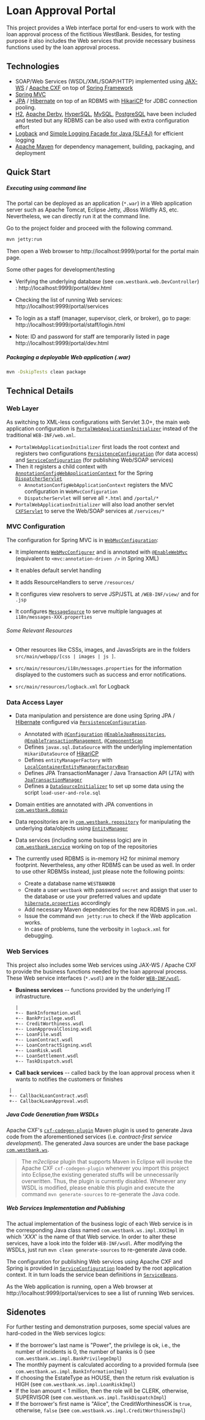 # Loan Approval Portal

This project provides a Web interface portal for end-users to work with the loan approval process of the fictitious WestBank. Besides, for testing purpose it also includes the Web services that provide necessary business functions used by the loan approval process.

## Technologies

* SOAP/Web Services (WSDL/XML/SOAP/HTTP) implemented using [JAX-WS](https://en.wikipedia.org/wiki/Java_API_for_XML_Web_Services) / [Apache CXF](http://cxf.apache.org) on top of [Spring Framework](https://spring.io)
* [Spring MVC](https://docs.spring.io/spring/docs/current/spring-framework-reference/web.html) 
* [JPA](https://en.wikipedia.org/wiki/Java_Persistence_API) / [Hibernate](http://hibernate.org) on top of an RDBMS with [HikariCP](https://github.com/brettwooldridge/HikariCP) for JDBC connection pooling.
* [H2](http://www.h2database.com/html/main.html), [Apache Derby](https://db.apache.org/derby), [HyperSQL](http://hsqldb.org), [MySQL](https://www.mysql.com), [PostgreSQL](https://www.postgresql.org) have been included and tested but any RDBMS can be also used with extra configuration effort
* [Logback](https://logback.qos.ch) and [Simple Logging Facade for Java (SLF4J)](https://www.slf4j.org) for efficient logging
* [Apache Maven](https://maven.apache.org) for dependency management, building, packaging, and deployment

## Quick Start

##### Executing using command line

The portal can be deployed as an application (`*.war`) in a Web application server such as Apache Tomcat, Eclipse Jetty, JBoss Wildfly AS, etc. Nevertheless, we can directly run it at the command line. 

Go to the project folder and proceed with the following command.

```sh
mvn jetty:run
```

Then open a Web browser to http://localhost:9999/portal for the portal main page.

Some other pages for development/testing

   * Verifying the underlying database (see `com.westbank.web.DevController`) : http://localhost:9999/portal/dev.html 

   * Checking the list of running Web services: http://localhost:9999/portal/services

   * To login as a staff (manager, supervisor, clerk, or broker), go to page: http://localhost:9999/portal/staff/login.html

   * Note: ID and password for staff are temporarily listed in page http://localhost:9999/portal/dev.html

##### Packaging a deployable Web application (.war)

```sh
mvn -DskipTests clean package
```

## Technical Details

### Web Layer

As switching to XML-less configurations with Servlet 3.0+, the main web application configuration is [`PortalWebApplicationInitializer`](https://github.com/htr3n/loan-approval-portal/blob/master/src/main/java/com/westbank/config/PortalWebApplicationInitializer.java) instead of  the traditional `WEB-INF/web.xml`. 

* `PortalWebApplicationInitializer` first loads the root context and registers two configurations [`PersistenceConfiguration`](https://github.com/htr3n/loan-approval-portal/blob/master/src/main/java/com/westbank/config/PersistenceConfiguration.java) (for data access) and [`ServiceConfiguration`](https://github.com/htr3n/loan-approval-portal/blob/master/src/main/java/com/westbank/config/ServiceConfiguration.java) (for publishing Web/SOAP services)
* Then it registers a child context with [`AnnotationConfigWebApplicationContext`](https://docs.spring.io/spring-framework/docs/current/javadoc-api/org/springframework/web/context/support/AnnotationConfigWebApplicationContext.html) for the Spring [`DispatcherServlet`](https://docs.spring.io/spring/docs/current/javadoc-api/org/springframework/web/servlet/DispatcherServlet.html)
  * ``AnnotationConfigWebApplicationContext`` registers the MVC configuration in `WebMvcConfiguration`
  * `DispatcherServlet` will serve all `*.html` and `/portal/*`
* `PortalWebApplicationInitializer` will also load another servlet  [`CXFServlet`](https://cxf.apache.org/javadoc/latest/org/apache/cxf/transport/servlet/CXFServlet.html) to serve the Web/SOAP services at `/services/*`

### MVC Configuration

The configuration for Spring MVC is in [`WebMvcConfiguration`](https://github.com/htr3n/loan-approval-portal/blob/master/src/main/java/com/westbank/config/WebMvcConfiguration.java):

* It implements [`WebMvcConfigurer`](https://docs.spring.io/spring/docs/current/javadoc-api/org/springframework/web/servlet/config/annotation/WebMvcConfigurer.html) and is annotated with [`@EnableWebMvc`](https://docs.spring.io/spring/docs/current/javadoc-api/org/springframework/web/servlet/config/annotation/EnableWebMvc.html) (equivalent to `<mvc:annotation-driven />` in Spring XML)

* It enables default servlet handling

* It adds ResourceHandlers to serve `/resources/`

* It configures view resolvers to serve JSP/JSTL at `/WEB-INF/view/` and for `.jsp`

* It configures [`MessageSource`](https://docs.spring.io/spring-framework/docs/current/javadoc-api/org/springframework/context/MessageSource.html) to serve multiple languages at `i18n/messages-XXX.properties`

###### Some Relevant Resources

* Other resources like CSSs, images, and JavasSripts are in the folders `src/main/webapp/[css | images | js ]`.

* `src/main/resources/i18n/messages.properties` for the information displayed to the customers such as success and error notifications.
* `src/main/resources/logback.xml` for Logback

### Data Access Layer

* Data manipulation and persistence are done using Spring JPA / [Hibernate](http://hibernate.org) configured via [`PersistenceConfiguration`](https://github.com/htr3n/loan-approval-portal/blob/master/src/main/java/com/westbank/config/PersistenceConfiguration.java).

	* Annotated with [`@Configuration`](https://docs.spring.io/spring-framework/docs/current/javadoc-api/org/springframework/context/annotation/Configuration.html)  [`@EnableJpaRepositories`](https://docs.spring.io/spring-data/jpa/docs/current/api/org/springframework/data/jpa/repository/config/EnableJpaRepositories.html), [`@EnableTransactionManagement`](https://docs.spring.io/spring-framework/docs/current/javadoc-api/org/springframework/transaction/annotation/EnableTransactionManagement.html), [`@ComponentScan`](https://docs.spring.io/spring/docs/current/javadoc-api/org/springframework/context/annotation/ComponentScan.html)
	* Defines `javax.sql.DataSource` with the underlyling implementation `HikariDataSource` of [HikariCP](https://github.com/brettwooldridge/HikariCP)
	* Defines `entityManagerFactory` with [`LocalContainerEntityManagerFactoryBean`](https://docs.spring.io/spring/docs/current/javadoc-api/org/springframework/orm/jpa/LocalContainerEntityManagerFactoryBean.html)
	* Defines JPA TransactionManager / Java Transaction API (JTA) with [`JpaTransactionManager`](https://docs.spring.io/spring/docs/current/javadoc-api/org/springframework/orm/jpa/JpaTransactionManager.html)
	* Defines a [`DataSourceInitializer`](https://docs.spring.io/spring/docs/current/javadoc-api/org/springframework/jdbc/datasource/init/DataSourceInitializer.html) to set up some data using the script `load-user-and-role.sql`

* Domain entities are annotated with JPA conventions in [`com.westbank.domain`](https://github.com/htr3n/loan-approval-portal/tree/master/src/main/java/com/westbank/domain)
* Data repositories are in [`com.westbank.repository`](https://github.com/htr3n/loan-approval-portal/tree/master/src/main/java/com/westbank/repository) for manipulating the underlying data/objects using [`EntityManager`](https://docs.oracle.com/javaee/7/api/javax/persistence/EntityManager.html)
* Data services (including some business logic) are in [`com.westbank.service`](https://github.com/htr3n/loan-approval-portal/tree/master/src/main/java/com/westbank/service) working on top of the repositories
* The currently used RDBMS is in-memory H2 for minimal memory footprint. Nevertheless, any other RDBMS can be used as well. In order to use other RDBMSs instead, just please note the following points:
	* Create a database name `WESTBANKDB`
	* Create a user `westbank` with password `secret` and assign that user to the database or use your preferred values and update  [`hibernate.properties`](https://github.com/htr3n/loan-approval-portal/blob/master/src/main/resources/hibernate.properties) accordingly
	* Add necessary Maven dependencies for the new RDBMS in `pom.xml`.
	* Issue the command `mvn jetty:run` to check if the Web application works. 
	* In case of problems, tune the verbosity in `logback.xml` for debugging.

### Web Services

This project also includes some Web services using JAX-WS / Apache CXF to provide the business functions needed by the loan approval process. These Web service interfaces (`*.wsdl`) are in the folder [`WEB-INF/wsdl`](https://github.com/htr3n/loan-approval-portal/tree/master/src/main/webapp/WEB-INF/wsdl). 

   - __Business services__ -- functions provided by the underlying IT infrastructure.
      ```
      |
      +-- BankInformation.wsdl
      +-- BankPrivilege.wsdl
      +-- CreditWorthiness.wsdl
      +-- LoanApprovalClosing.wsdl
      +-- LoanFile.wsdl
      +-- LoanContract.wsdl
      +-- LoanContractSigning.wsdl
      +-- LoanRisk.wsdl
      +-- LoanSettlement.wsdl
      +-- TaskDispatch.wsdl
      ```
   - __Call back services__ -- called back by the loan approval process when it wants to notifies the customers or finishes
  ```
   |
   +-- CallbackLoanContract.wsdl
   +-- CallbackLoanApproval.wsdl
  ```

##### Java Code Generation from WSDLs

Apache CXF's [`cxf-codegen-plugin`](http://cxf.apache.org/docs/maven-cxf-codegen-plugin-wsdl-to-java.html) Maven plugin is used to generate Java code from the aforementioned services (i.e. _contract-first service development_). The generated Java sources are under the base package [`com.westbank.ws`](https://github.com/htr3n/loan-approval-portal/tree/master/src/main/java/com/westbank/ws).

>  The _m2eclipse_ plugin that supports Maven in Eclipse will invoke the Apache CXF `cxf-codegen-plugin` whenever you import this project into Eclipse,the existing generated stuffs will be unnecessarily overwritten. Thus, the plugin is currently disabled. Whenever any WSDL is modified, please enable this plugin and execute the command `mvn generate-sources` to re-generate the Java code.

##### Web Services Implementation and Publishing

The actual implementation of the business logic of each Web service is in the corresponding Java class named `com.westbank.ws.impl.XXXImpl` in which '_XXX_' is the name of that Web service. In order to alter these services, have a look into the folder `WEB-INF/wsdl`. After modifying the WSDLs, just run `mvn clean generate-sources` to re-generate Java code. 

The configuration for publishing Web services using Apache CXF and Spring is provided in [`ServiceConfiguration`](https://github.com/htr3n/loan-approval-portal/blob/master/src/main/java/com/westbank/config/ServiceConfiguration.java) loaded by the root application context. It in turn loads the service bean definitions in [`ServiceBeans`](https://github.com/htr3n/loan-approval-portal/blob/master/src/main/java/com/westbank/config/ServiceBeans.java).

As the Web application is running, open a Web browser at http://localhost:9999/portal/services to see a list of running Web services.

## Sidenotes

For further testing and demonstration purposes, some special values are hard-coded in the Web services logics:

* If the borrower's last name is "Power", the privilege is ok, i.e., the number of incidents is 0, the number of banks is 0 (see `com.westbank.ws.impl.BankPrivilegeImpl`)
* The monthly payment is calculated according to a provided formula (see `com.westbank.ws.impl.BankInformationImpl`)
* If choosing the EstateType as HOUSE, then the return risk evaluation is HIGH (see `com.westbank.ws.impl.LoanRiskImpl`)
* If the loan amount < 1 million, then the role will be CLERK, otherwise, SUPERVISOR (see `com.westbank.ws.impl.TaskDispatchImpl`)
* If the borrower's first name is "Alice", the CreditWorthinessOK is `true`, otherwise, `false`  (see `com.westbank.ws.impl.CreditWorthinessImpl`)

